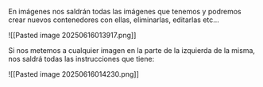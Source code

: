 En imágenes nos saldrán todas las imágenes que tenemos y podremos crear nuevos contenedores con ellas, eliminarlas, editarlas etc...

![[Pasted image 20250616013917.png]]

Si nos metemos a cualquier imagen en la parte de la izquierda de la misma, nos saldrá todas las instrucciones que tiene:

![[Pasted image 20250616014230.png]]